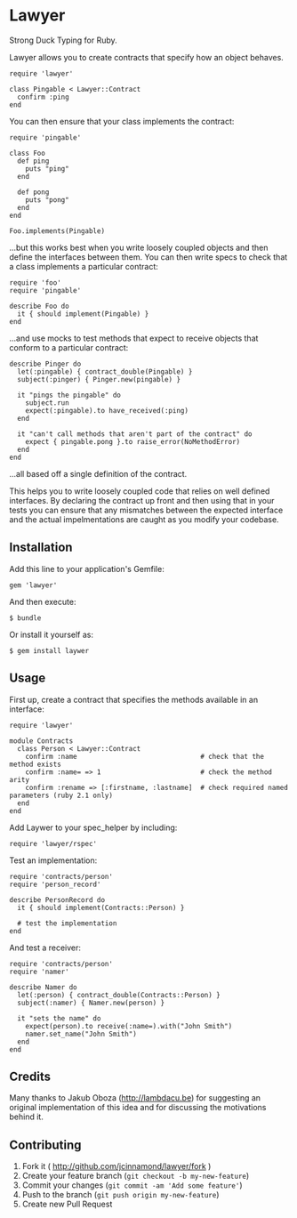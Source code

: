 # Lawyer

Strong Duck Typing for Ruby.

Lawyer allows you to create contracts that specify how an object behaves.

	require 'lawyer'

	class Pingable < Lawyer::Contract
	  confirm :ping
	end

You can then ensure that your class implements the contract:

	require 'pingable'

    class Foo
	  def ping
	    puts "ping"
	  end

	  def pong
	    puts "pong"
	  end
	end

	Foo.implements(Pingable)

...but this works best when you write loosely coupled objects and then define the
interfaces between them. You can then write specs to check that a class implements
a particular contract:

    require 'foo'
	require 'pingable'

	describe Foo do
	  it { should implement(Pingable) }
	end

...and use mocks to test methods that expect to receive objects that conform to
a particular contract:

	describe Pinger do
	  let(:pingable) { contract_double(Pingable) }
	  subject(:pinger) { Pinger.new(pingable) }

	  it "pings the pingable" do
	    subject.run
		expect(:pingable).to have_received(:ping)
	  end

      it "can't call methods that aren't part of the contract" do
	    expect { pingable.pong }.to raise_error(NoMethodError)
	  end
	end

...all based off a single definition of the contract.

This helps you to write loosely coupled code that relies on well defined interfaces.
By declaring the contract up front and then using that in your tests you can ensure
that any mismatches between the expected interface and the actual impelmentations are
caught as you modify your codebase.

## Installation

Add this line to your application's Gemfile:

    gem 'lawyer'

And then execute:

    $ bundle

Or install it yourself as:

    $ gem install laywer

## Usage

First up, create a contract that specifies the methods available in an interface:

    require 'lawyer'

	module Contracts
	  class Person < Lawyer::Contract
	    confirm :name                               # check that the method exists
	    confirm :name= => 1                         # check the method arity
	    confirm :rename => [:firstname, :lastname]  # check required named parameters (ruby 2.1 only)
	  end
	end


Add Laywer to your spec_helper by including:

	require 'lawyer/rspec'

Test an implementation:

    require 'contracts/person'
	require 'person_record'

	describe PersonRecord do
	  it { should implement(Contracts::Person) }

      # test the implementation
	end

And test a receiver:

    require 'contracts/person'
	require 'namer'

    describe Namer do
	  let(:person) { contract_double(Contracts::Person) }
	  subject(:namer) { Namer.new(person) }

      it "sets the name" do
	    expect(person).to receive(:name=).with("John Smith")
		namer.set_name("John Smith")
	  end
	end

## Credits

Many thanks to Jakub Oboza (http://lambdacu.be) for suggesting an original
implementation of this idea and for discussing the motivations behind it.

## Contributing

1. Fork it ( http://github.com/jcinnamond/lawyer/fork )
2. Create your feature branch (`git checkout -b my-new-feature`)
3. Commit your changes (`git commit -am 'Add some feature'`)
4. Push to the branch (`git push origin my-new-feature`)
5. Create new Pull Request

